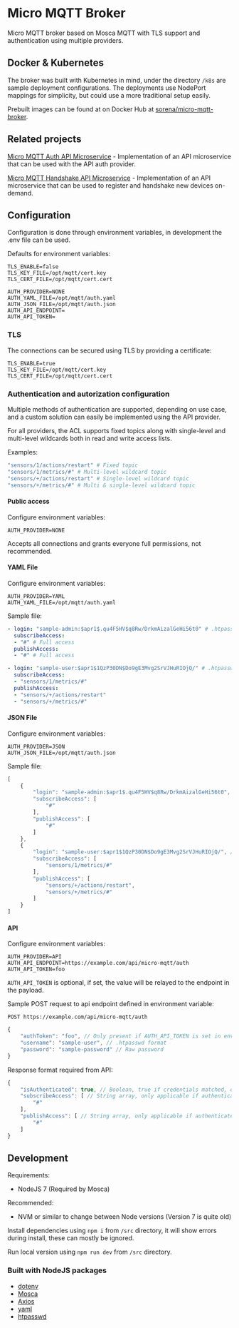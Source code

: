# Micro MQTT Broker

Micro MQTT broker based on Mosca MQTT with TLS support and authentication using multiple providers.

## Docker & Kubernetes

The broker was built with Kubernetes in mind, under the directory `/k8s` are sample deployment configurations. The deployments use NodePort mappings for simplicity, but could use a more traditional setup easily.

Prebuilt images can be found at on Docker Hub at [sorena/micro-mqtt-broker](https://hub.docker.com/r/sorena/micro-mqtt-broker).

## Related projects

[Micro MQTT Auth API Microservice](https://github.com/SorenA/micro-mqtt-auth-api-microservice) - Implementation of an API microservice that can be used with the API auth provider.

[Micro MQTT Handshake API Microservice](https://github.com/SorenA/micro-mqtt-handshake-api-microservice) - Implementation of an API microservice that can be used to register and handshake new devices on-demand.

## Configuration

Configuration is done through environment variables, in development the .env file can be used.

Defaults for environment variables:

```env
TLS_ENABLE=false
TLS_KEY_FILE=/opt/mqtt/cert.key
TLS_CERT_FILE=/opt/mqtt/cert.cert

AUTH_PROVIDER=NONE
AUTH_YAML_FILE=/opt/mqtt/auth.yaml
AUTH_JSON_FILE=/opt/mqtt/auth.json
AUTH_API_ENDPOINT=
AUTH_API_TOKEN=
```

### TLS

The connections can be secured using TLS by providing a certificate:

```env
TLS_ENABLE=true
TLS_KEY_FILE=/opt/mqtt/cert.key
TLS_CERT_FILE=/opt/mqtt/cert.cert
```

### Authentication and autorization configuration

Multiple methods of authentication are supported, depending on use case, and a custom solution can easily be implemented using the API provider.

For all providers, the ACL supports fixed topics along with single-level and multi-level wildcards both in read and write access lists.

Examples:

```yaml
"sensors/1/actions/restart" # Fixed topic
"sensors/1/metrics/#" # Multi-level wildcard topic
"sensors/+/actions/restart" # Single-level wildcard topic
"sensors/+/metrics/#" # Multi & single-level wildcard topic
```

#### Public access

Configure environment variables:

```env
AUTH_PROVIDER=NONE
```

Accepts all connections and grants everyone full permissions, not recommended.

#### YAML File

Configure environment variables:

```env
AUTH_PROVIDER=YAML
AUTH_YAML_FILE=/opt/mqtt/auth.yaml
```

Sample file:

```yaml
- login: "sample-admin:$apr1$.qu4F5HV$q8Rw/DrkmAizalGeHi56t0" # .htpasswd format
  subscribeAccess:
  - "#" # Full access
  publishAccess:
  - "#" # Full access

- login: "sample-user:$apr1$1QzP30DN$Do9gE3Mvg2SrVJHuRIOjQ/" # .htpasswd format
  subscribeAccess:
  - "sensors/1/metrics/#"
  publishAccess:
  - "sensors/+/actions/restart"
  - "sensors/+/metrics/#"
```

#### JSON File

Configure environment variables:

```env
AUTH_PROVIDER=JSON
AUTH_JSON_FILE=/opt/mqtt/auth.json
```

Sample file:

```js
[
    {
        "login": "sample-admin:$apr1$.qu4F5HV$q8Rw/DrkmAizalGeHi56t0", // .htpasswd format
        "subscribeAccess": [
            "#"
        ],
        "publishAccess": [
            "#"
        ]
    },
    {
        "login": "sample-user:$apr1$1QzP30DN$Do9gE3Mvg2SrVJHuRIOjQ/", // .htpasswd format
        "subscribeAccess": [
            "sensors/1/metrics/#"
        ],
        "publishAccess": [
            "sensors/+/actions/restart",
            "sensors/+/metrics/#"
        ]
    }
]
```

#### API

Configure environment variables:

```env
AUTH_PROVIDER=API
AUTH_API_ENDPOINT=https://example.com/api/micro-mqtt/auth
AUTH_API_TOKEN=foo
```

`AUTH_API_TOKEN` is optional, if set, the value will be relayed to the endpoint in the payload.

Sample POST request to api endpoint defined in environment variable:

`POST https://example.com/api/micro-mqtt/auth`

```js
{
    "authToken": "foo", // Only present if AUTH_API_TOKEN is set in environment variables
    "username": "sample-user", // .htpasswd format
    "password": "sample-password" // Raw password
}
```

Response format required from API:

```js
{
    "isAuthenticated": true, // Boolean, true if credentials matched, otherwise false
    "subscribeAccess": [ // String array, only applicable if authenticated
        "#"
    ],
    "publishAccess": [ // String array, only applicable if authenticated
        "#"
    ]
}
```

## Development

Requirements:

- NodeJS 7 (Required by Mosca)

Recommended:

- NVM or similar to change between Node versions (Version 7 is quite old)

Install dependencies using `npm i` from `/src` directory, it will show errors during install, these can mostly be ignored.

Run local version using `npm run dev` from `/src` directory.

### Built with NodeJS packages

- [dotenv](https://github.com/motdotla/dotenv)
- [Mosca](https://github.com/mcollina/mosca)
- [Axios](https://github.com/axios/axios)
- [yaml](https://github.com/eemeli/yaml)
- [htpasswd](https://github.com/http-auth/htpasswd)
